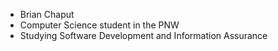 - Brian Chaput 
- Computer Science student in the PNW 
- Studying Software Development and Information Assurance

<!---
bchaput0203/bchaput0203 is a ✨ special ✨ repository because its `README.md` (this file) appears on your GitHub profile.
You can click the Preview link to take a look at your changes.
--->
